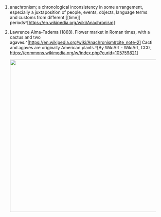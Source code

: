 1. anachronism; a chronological inconsistency in some arrangement, especially a juxtaposition of people, events, objects, language terms and customs from different [[time]] periods^[https://en.wikipedia.org/wiki/Anachronism]
2. Lawrence Alma-Tadema (1868). Flower market in Roman times, with a cactus and two agaves.^[https://en.wikipedia.org/wiki/Anachronism#cite_note-2] Cacti and agaves are originally American plants.^[By WikiArt - WikiArt, CC0, https://commons.wikimedia.org/w/index.php?curid=105759821]
   
   <img src="https://upload.wikimedia.org/wikipedia/commons/5/50/Alma-Tadema_The-flower-market-1868.jpg" width="500" />